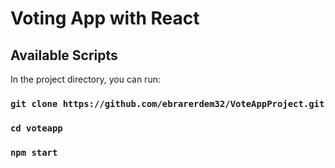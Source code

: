 # Voting App with React

## Available Scripts

In the project directory, you can run:
### `git clone https://github.com/ebrarerdem32/VoteAppProject.git`
### `cd voteapp`
### `npm start`


